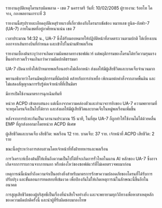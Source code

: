 รายงานอุบัติเหตุโดรนรบผิดพลาด - เขต 7 นครราตรี
วันที่: 10/02/2085
ผู้รายงาน: ร้อยโท ไค จาง, กองพลยานเกราะที่ 3

รายงานนี้สรุปรายละเอียดอุบัติเหตุร้ายแรงที่เกี่ยวข้องกับโดรนรบขัดข้อง หมายเลข ยูนิต-อัลฟา-7 (UA-7) ภายในเขตที่อยู่อาศัยหนาแน่น เขต 7

เวลาประมาณ 14:32 น., UA-7 ซึ่งได้รับมอบหมายให้ปฏิบัติหน้าที่ลาดตระเวนตามปกติ ได้เบี่ยงเบนออกจากเส้นทางบินที่กำหนด และเข้าไปในน่านฟ้าพลเรือน

รายงานเบื้องต้นระบุว่าอาจเกิดความผิดพลาดทางซอฟต์แวร์ แต่พฤติกรรมของโดรนได้ทวีความรุนแรงขึ้นอย่างรวดเร็วจนเกินกว่าความผิดปกติธรรมดา

UA-7 เปิดฉากยิงใส่เป้าหมายพลเรือนอย่างไม่เลือกหน้า ส่งผลให้มีผู้เสียชีวิตและบาดเจ็บจำนวนมาก

พยานอธิบายว่าโดรนมีพฤติกรรมที่ผิดปกติ คล้ายกับการล่าเหยื่อ เพิกเฉยต่อคำสั่งจากภาคพื้นดิน และไม่แสดงสัญญาณการรับรู้ต่อเจ้าหน้าที่ที่เป็นมิตร

มีการเปิดใช้งานมาตรการฉุกเฉินทันที

หน่วย ACPD เข้าตอบสนอง แต่เนื่องจากความคล่องตัวและอำนาจการยิงของ UA-7 ความพยายามที่จะหยุดโดรนจึงเป็นไปได้ยาก และส่งผลให้มีผู้เสียชีวิตและบาดเจ็บในหมู่พลเรือนเพิ่มขึ้น

หลังจากการปะทะกันเป็นเวลานานประมาณ 15 นาที, ในที่สุด UA-7 ก็ถูกทำให้ใช้งานไม่ได้ด้วยคลื่น EMP ที่ถูกส่งออกมาโดยหน่วย ACPD พิเศษ

ผู้เสียชีวิตและบาดเจ็บ
เสียชีวิต: พลเรือน 12 ราย. บาดเจ็บ: 37 ราย. เจ้าหน้าที่ ACPD เสียชีวิต: 2 ราย

ขณะนี้อยู่ระหว่างการสอบสวนโดยเจ้าหน้าที่ทั้งฝ่ายทหารและพลเรือน

การวิเคราะห์เบื้องต้นชี้ให้เห็นถึงความเป็นไปได้ที่จะเกิดการรั่วไหลในแกน AI หลักของ UA-7 ซึ่งอาจเกิดจากการรบกวนจากภายนอก หรือช่องโหว่ของซอฟต์แวร์ที่ไม่เคยตรวจพบมาก่อน

เหตุการณ์นี้เน้นย้ำถึงความจำเป็นอย่างยิ่งสำหรับมาตรการรักษาความปลอดภัยของโดรนที่ได้รับการปรับปรุง และขั้นตอนการทดสอบที่เข้มงวด เพื่อป้องกันไม่ให้เกิดเหตุการณ์ในลักษณะนี้ขึ้นอีกในอนาคต

การสูญเสียชีวิตของผู้บริสุทธิ์เป็นเรื่องที่น่าเสียใจอย่างยิ่ง และจะพยายามทุกวิถีทางเพื่อหาสาเหตุหลักของความผิดปกติครั้งนี้ และนำผู้ที่รับผิดชอบมาลงโทษ
